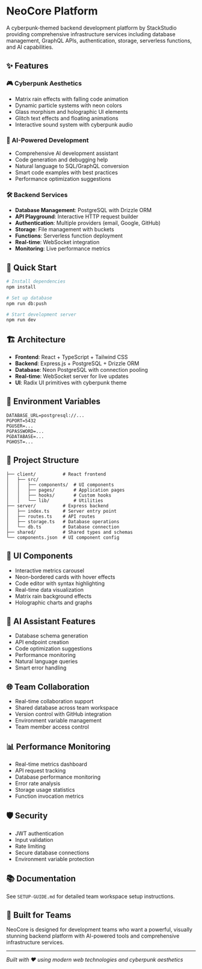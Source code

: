 # NeoCore Platform

A cyberpunk-themed backend development platform by StackStudio providing comprehensive infrastructure services including database management, GraphQL APIs, authentication, storage, serverless functions, and AI capabilities.

## ✨ Features

### 🎮 Cyberpunk Aesthetics
- Matrix rain effects with falling code animation
- Dynamic particle systems with neon colors
- Glass morphism and holographic UI elements
- Glitch text effects and floating animations
- Interactive sound system with cyberpunk audio

### 🤖 AI-Powered Development
- Comprehensive AI development assistant
- Code generation and debugging help
- Natural language to SQL/GraphQL conversion
- Smart code examples with best practices
- Performance optimization suggestions

### 🛠️ Backend Services
- **Database Management**: PostgreSQL with Drizzle ORM
- **API Playground**: Interactive HTTP request builder
- **Authentication**: Multiple providers (email, Google, GitHub)
- **Storage**: File management with buckets
- **Functions**: Serverless function deployment
- **Real-time**: WebSocket integration
- **Monitoring**: Live performance metrics

## 🚀 Quick Start

```bash
# Install dependencies
npm install

# Set up database
npm run db:push

# Start development server
npm run dev
```

## 🏗️ Architecture

- **Frontend**: React + TypeScript + Tailwind CSS
- **Backend**: Express.js + PostgreSQL + Drizzle ORM
- **Database**: Neon PostgreSQL with connection pooling
- **Real-time**: WebSocket server for live updates
- **UI**: Radix UI primitives with cyberpunk theme

## 🔧 Environment Variables

```env
DATABASE_URL=postgresql://...
PGPORT=5432
PGUSER=...
PGPASSWORD=...
PGDATABASE=...
PGHOST=...
```

## 📁 Project Structure

```
├── client/          # React frontend
│   ├── src/
│   │   ├── components/  # UI components
│   │   ├── pages/       # Application pages
│   │   ├── hooks/       # Custom hooks
│   │   └── lib/         # Utilities
├── server/          # Express backend
│   ├── index.ts     # Server entry point
│   ├── routes.ts    # API routes
│   ├── storage.ts   # Database operations
│   └── db.ts        # Database connection
├── shared/          # Shared types and schemas
└── components.json  # UI component config
```

## 🎨 UI Components

- Interactive metrics carousel
- Neon-bordered cards with hover effects
- Code editor with syntax highlighting
- Real-time data visualization
- Matrix rain background effects
- Holographic charts and graphs

## 🔮 AI Assistant Features

- Database schema generation
- API endpoint creation
- Code optimization suggestions
- Performance monitoring
- Natural language queries
- Smart error handling

## 🌐 Team Collaboration

- Real-time collaboration support
- Shared database across team workspace
- Version control with GitHub integration
- Environment variable management
- Team member access control

## 📊 Performance Monitoring

- Real-time metrics dashboard
- API request tracking
- Database performance monitoring
- Error rate analysis
- Storage usage statistics
- Function invocation metrics

## 🛡️ Security

- JWT authentication
- Input validation
- Rate limiting
- Secure database connections
- Environment variable protection

## 📚 Documentation

See `SETUP-GUIDE.md` for detailed team workspace setup instructions.

## 🎯 Built for Teams

NeoCore is designed for development teams who want a powerful, visually stunning backend platform with AI-powered tools and comprehensive infrastructure services.

---

*Built with ❤️ using modern web technologies and cyberpunk aesthetics*
